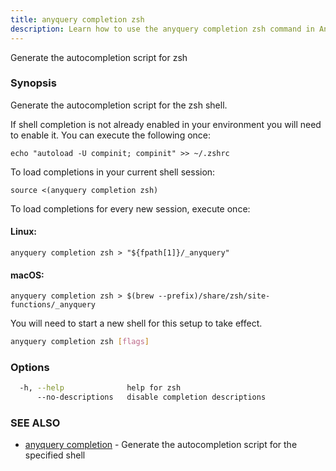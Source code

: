 ```yaml
---
title: anyquery completion zsh
description: Learn how to use the anyquery completion zsh command in Anyquery.
---
```


Generate the autocompletion script for zsh

### Synopsis

Generate the autocompletion script for the zsh shell.

If shell completion is not already enabled in your environment you will need
to enable it.  You can execute the following once:

	echo "autoload -U compinit; compinit" >> ~/.zshrc

To load completions in your current shell session:

	source <(anyquery completion zsh)

To load completions for every new session, execute once:

#### Linux:

	anyquery completion zsh > "${fpath[1]}/_anyquery"

#### macOS:

	anyquery completion zsh > $(brew --prefix)/share/zsh/site-functions/_anyquery

You will need to start a new shell for this setup to take effect.


```bash
anyquery completion zsh [flags]
```

### Options

```bash
  -h, --help              help for zsh
      --no-descriptions   disable completion descriptions
```

### SEE ALSO

* [anyquery completion](../anyquery_completion)	 - Generate the autocompletion script for the specified shell
